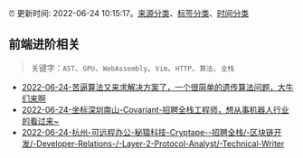 :alarm_clock: 更新时间: 2022-06-24 10:15:17。[来源分类](../README.md)、[标签分类](../TAGS.md)、[时间分类](../TIMELINE.md)

## 前端进阶相关


> 关键字：`AST`、`GPU`、`WebAssembly`、`Vim`、`HTTP`、`算法`、`全栈`



- [2022-06-24-苦逼算法又来求解决方案了，一个很简单的遗传算法问题，大牛们来啊](https://www.v2ex.com/t/861938) 
- [2022-06-24-坐标深圳南山-Covariant-招聘全栈工程师，想从事机器人行业的看过来~](https://www.v2ex.com/t/861936) 
- [2022-06-24-杭州-可远程办公-秘猿科技-Cryptape--招聘全栈/-区块链开发/-Developer-Relations-/-Layer-2-Protocol-Analyst/-Technical-Writer](https://www.v2ex.com/t/861935) 